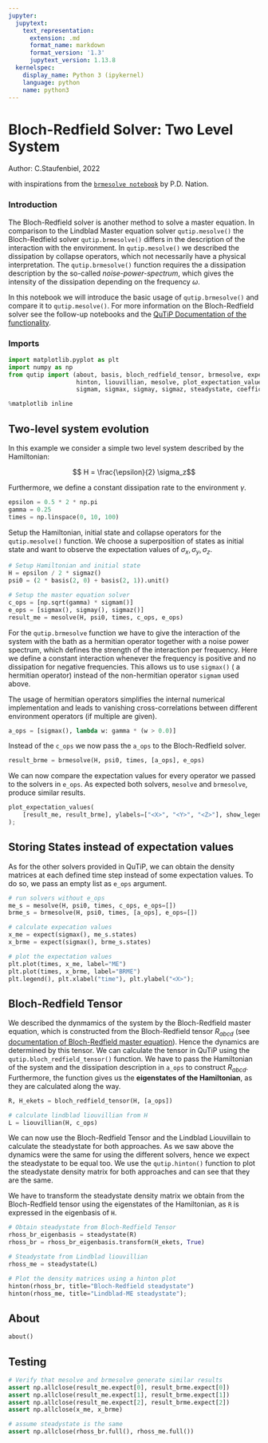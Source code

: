```yaml
---
jupyter:
  jupytext:
    text_representation:
      extension: .md
      format_name: markdown
      format_version: '1.3'
      jupytext_version: 1.13.8
  kernelspec:
    display_name: Python 3 (ipykernel)
    language: python
    name: python3
---
```


<!-- #region -->
# Bloch-Redfield Solver: Two Level System

Author: C.Staufenbiel, 2022

with inspirations from the [`brmesolve notebook`](https://github.com/qutip/qutip-notebooks/blob/master/examples/brmesolve.ipynb) by P.D. Nation.


### Introduction

The Bloch-Redfield solver is another method to solve a master equation. In comparison to the Lindblad Master equation solver `qutip.mesolve()` the Bloch-Redfield solver `qutip.brmesolve()` differs in the description of the interaction with the environment. In `qutip.mesolve()` we described the dissipation by collapse operators, which not necessarily have a physical interpretation. The `qutip.brmesolve()` function requires the a dissipation description by the so-called *noise-power-spectrum*, which gives the intensity of the dissipation depending on the frequency $\omega$.

In this notebook we will introduce the basic usage of `qutip.brmesolve()` and compare it to `qutip.mesolve()`. For more information on the Bloch-Redfield solver see the follow-up notebooks and the [QuTiP Documentation of the functionality](https://qutip.org/docs/latest/guide/dynamics/dynamics-bloch-redfield.html).

### Imports
<!-- #endregion -->

```python
import matplotlib.pyplot as plt
import numpy as np
from qutip import (about, basis, bloch_redfield_tensor, brmesolve, expect,
                   hinton, liouvillian, mesolve, plot_expectation_values,
                   sigmam, sigmax, sigmay, sigmaz, steadystate, coefficient)

%matplotlib inline
```




## Two-level system evolution

In this example we consider a simple two level system described by the Hamiltonian:

$$ H = \frac{\epsilon}{2} \sigma_z$$

Furthermore, we define a constant dissipation rate to the environment $\gamma$.

```python
epsilon = 0.5 * 2 * np.pi
gamma = 0.25
times = np.linspace(0, 10, 100)
```

Setup the Hamiltonian, initial state and collapse operators for the `qutip.mesolve()` function. We choose a superposition of states as initial state and want to observe the expectation values of $\sigma_x, \sigma_y, \sigma_z$.

```python
# Setup Hamiltonian and initial state
H = epsilon / 2 * sigmaz()
psi0 = (2 * basis(2, 0) + basis(2, 1)).unit()

# Setup the master equation solver
c_ops = [np.sqrt(gamma) * sigmam()]
e_ops = [sigmax(), sigmay(), sigmaz()]
result_me = mesolve(H, psi0, times, c_ops, e_ops)
```

For the `qutip.brmesolve` function we have to give the interaction of the system with the bath as a hermitian operator together with a noise power spectrum, which defines the strength of the interaction per frequency. Here we define a constant interaction whenever the frequency is positive and no dissipation for negative frequencies. This allows us to use `sigmax()` ( a hermitian operator) instead of the non-hermitian operator `sigmam` used above.

The usage of hermitian operators simplifies the internal numerical implementation and leads to vanishing cross-correlations between different environment operators (if multiple are given).

```python
a_ops = [sigmax(), lambda w: gamma * (w > 0.0)]
```

Instead of the `c_ops` we now pass the `a_ops` to the Bloch-Redfield solver.

```python
result_brme = brmesolve(H, psi0, times, [a_ops], e_ops)
```

We can now compare the expectation values for every operator we passed to the solvers in `e_ops`. As expected both solvers, `mesolve` and `brmesolve`, produce similar results.

```python
plot_expectation_values(
    [result_me, result_brme], ylabels=["<X>", "<Y>", "<Z>"], show_legend=True
);
```

## Storing States instead of expectation values
As for the other solvers provided in QuTiP, we can obtain the density matrices at each defined time step instead of some expectation values. To do so, we pass an empty list as `e_ops` argument. 

```python
# run solvers without e_ops
me_s = mesolve(H, psi0, times, c_ops, e_ops=[])
brme_s = brmesolve(H, psi0, times, [a_ops], e_ops=[])

# calculate expecation values
x_me = expect(sigmax(), me_s.states)
x_brme = expect(sigmax(), brme_s.states)

# plot the expectation values
plt.plot(times, x_me, label="ME")
plt.plot(times, x_brme, label="BRME")
plt.legend(), plt.xlabel("time"), plt.ylabel("<X>");
```

## Bloch-Redfield Tensor

We described the dynmamics of the system by the Bloch-Redfield master equation, which is constructed from the Bloch-Redfield tensor $R_{abcd}$ (see [documentation of Bloch-Redfield master equation](https://qutip.org/docs/latest/guide/dynamics/dynamics-bloch-redfield.html)). Hence the dynamics are determined by this tensor. We can calculate the tensor in QuTiP using the `qutip.bloch_redfield_tensor()` function. We have to pass the Hamiltonian of the system and the dissipation description in `a_ops` to construct $R_{abcd}$. Furthermore, the function gives us the **eigenstates of the Hamiltonian**, as they are calculated along the way.


```python
R, H_ekets = bloch_redfield_tensor(H, [a_ops])

# calculate lindblad liouvillian from H
L = liouvillian(H, c_ops)
```

We can now use the Bloch-Redfield Tensor and the Lindblad Liouvillain to calculate the steadystate for both approaches. As we saw above the dynamics were the same for using the different solvers, hence we expect the steadystate to be equal too. We use the `qutip.hinton()` function to plot the steadystate density matrix for both approaches and can see that they are the same.

We have to transform the steadystate density matrix we obtain from the Bloch-Redfield tensor using the eigenstates of the Hamiltonian, as `R` is expressed in the eigenbasis of `H`.

```python
# Obtain steadystate from Bloch-Redfield Tensor
rhoss_br_eigenbasis = steadystate(R)
rhoss_br = rhoss_br_eigenbasis.transform(H_ekets, True)

# Steadystate from Lindblad liouvillian
rhoss_me = steadystate(L)

# Plot the density matrices using a hinton plot
hinton(rhoss_br, title="Bloch-Redfield steadystate")
hinton(rhoss_me, title="Lindblad-ME steadystate");
```

## About

```python
about()
```

## Testing

```python
# Verify that mesolve and brmesolve generate similar results
assert np.allclose(result_me.expect[0], result_brme.expect[0])
assert np.allclose(result_me.expect[1], result_brme.expect[1])
assert np.allclose(result_me.expect[2], result_brme.expect[2])
assert np.allclose(x_me, x_brme)

# assume steadystate is the same
assert np.allclose(rhoss_br.full(), rhoss_me.full())
```
